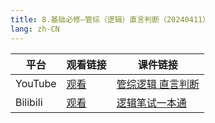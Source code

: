 ```yaml
---
title: 8.基础必修—管综（逻辑）直言判断（20240411）
lang: zh-CN
---
```



| 平台       | 观看链接                                                                                                                               | 课件链接                                                                                                                                                                                        |
|----------|------------------------------------------------------------------------------------------------------------------------------------|---------------------------------------------------------------------------------------------------------------------------------------------------------------------------------------------|
| YouTube  | [观看](https://www.youtube.com/watch?v=1S2YgNEygNk&list=PLm0MFkgiW1Jifh_vbdTALFpNGQ5V1hoDO&index=8)                                  | [管综逻辑 直言判断](../../public/logic/%E9%80%BB%E8%BE%91-%E6%AD%A3%E5%BC%8F%E8%AF%BE/pdf/%E7%AE%A1%E7%BB%BC%E9%80%BB%E8%BE%91%20%E7%9B%B4%E8%A8%80%E5%88%A4%E6%96%AD%20-%20sc.pdf)                 |
| Bilibili | [观看](https://www.bilibili.com/video/BV13jW1eAEni?spm_id_from=333.788.videopod.sections&vd_source=752f1f454ebffd32e5dbe02742c48dab) | [逻辑笔试一本通](../../public/logic/%E9%80%BB%E8%BE%91-%E5%9F%BA%E7%A1%80%E8%AF%BE/pdf/1.%E3%80%90%E7%AC%94%E8%AF%95%E4%B8%80%E6%9C%AC%E9%80%9A%E3%80%91%E7%AE%A1%E7%BB%BC-%E9%80%BB%E8%BE%91.pdf) |

